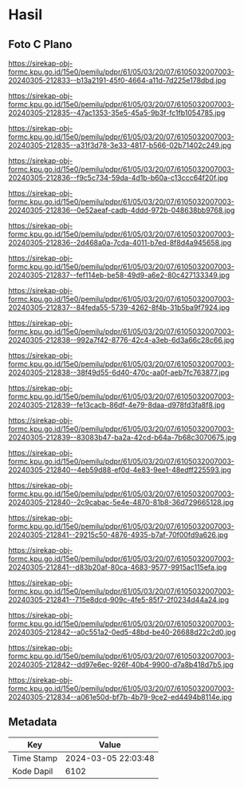 # Hasil

## Foto C Plano

https://sirekap-obj-formc.kpu.go.id/15e0/pemilu/pdpr/61/05/03/20/07/6105032007003-20240305-212833--b13a2191-45f0-4664-a11d-7d225e178dbd.jpg

https://sirekap-obj-formc.kpu.go.id/15e0/pemilu/pdpr/61/05/03/20/07/6105032007003-20240305-212835--47ac1353-35e5-45a5-9b3f-fc1fb1054785.jpg

https://sirekap-obj-formc.kpu.go.id/15e0/pemilu/pdpr/61/05/03/20/07/6105032007003-20240305-212835--a31f3d78-3e33-4817-b566-02b71402c249.jpg

https://sirekap-obj-formc.kpu.go.id/15e0/pemilu/pdpr/61/05/03/20/07/6105032007003-20240305-212836--f9c5c734-59da-4d1b-b60a-c13ccc64f20f.jpg

https://sirekap-obj-formc.kpu.go.id/15e0/pemilu/pdpr/61/05/03/20/07/6105032007003-20240305-212836--0e52aeaf-cadb-4ddd-972b-048638bb9768.jpg

https://sirekap-obj-formc.kpu.go.id/15e0/pemilu/pdpr/61/05/03/20/07/6105032007003-20240305-212836--2d468a0a-7cda-4011-b7ed-8f8d4a945658.jpg

https://sirekap-obj-formc.kpu.go.id/15e0/pemilu/pdpr/61/05/03/20/07/6105032007003-20240305-212837--fef114eb-be58-49d9-a6e2-80c427133349.jpg

https://sirekap-obj-formc.kpu.go.id/15e0/pemilu/pdpr/61/05/03/20/07/6105032007003-20240305-212837--84feda55-5739-4262-8f4b-31b5ba9f7924.jpg

https://sirekap-obj-formc.kpu.go.id/15e0/pemilu/pdpr/61/05/03/20/07/6105032007003-20240305-212838--992a7f42-8776-42c4-a3eb-6d3a66c28c66.jpg

https://sirekap-obj-formc.kpu.go.id/15e0/pemilu/pdpr/61/05/03/20/07/6105032007003-20240305-212838--38f49d55-6d40-470c-aa0f-aeb7fc763877.jpg

https://sirekap-obj-formc.kpu.go.id/15e0/pemilu/pdpr/61/05/03/20/07/6105032007003-20240305-212839--fe13cacb-86df-4e79-8daa-d978fd3fa8f8.jpg

https://sirekap-obj-formc.kpu.go.id/15e0/pemilu/pdpr/61/05/03/20/07/6105032007003-20240305-212839--83083b47-ba2a-42cd-b64a-7b68c3070675.jpg

https://sirekap-obj-formc.kpu.go.id/15e0/pemilu/pdpr/61/05/03/20/07/6105032007003-20240305-212840--4eb59d88-ef0d-4e83-9ee1-48edff225593.jpg

https://sirekap-obj-formc.kpu.go.id/15e0/pemilu/pdpr/61/05/03/20/07/6105032007003-20240305-212840--2c9cabac-5e4e-4870-81b8-36d729665128.jpg

https://sirekap-obj-formc.kpu.go.id/15e0/pemilu/pdpr/61/05/03/20/07/6105032007003-20240305-212841--29215c50-4876-4935-b7af-70f00fd9a626.jpg

https://sirekap-obj-formc.kpu.go.id/15e0/pemilu/pdpr/61/05/03/20/07/6105032007003-20240305-212841--d83b20af-80ca-4683-9577-9915ac115efa.jpg

https://sirekap-obj-formc.kpu.go.id/15e0/pemilu/pdpr/61/05/03/20/07/6105032007003-20240305-212841--715e8dcd-909c-4fe5-85f7-2f0234d44a24.jpg

https://sirekap-obj-formc.kpu.go.id/15e0/pemilu/pdpr/61/05/03/20/07/6105032007003-20240305-212842--a0c551a2-0ed5-48bd-be40-26688d22c2d0.jpg

https://sirekap-obj-formc.kpu.go.id/15e0/pemilu/pdpr/61/05/03/20/07/6105032007003-20240305-212842--dd97e6ec-926f-40b4-9900-d7a8b418d7b5.jpg

https://sirekap-obj-formc.kpu.go.id/15e0/pemilu/pdpr/61/05/03/20/07/6105032007003-20240305-212834--a061e50d-bf7b-4b79-9ce2-ed4494b8114e.jpg


## Metadata

| Key        | Value               |
| ---------- | ------------------- |
| Time Stamp | 2024-03-05 22:03:48 |
| Kode Dapil | 6102                |



